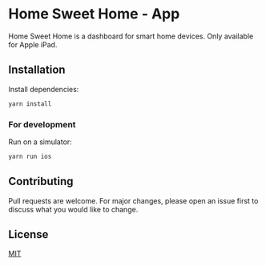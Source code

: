 # Home Sweet Home - App

Home Sweet Home is a dashboard for smart home devices. Only available for Apple iPad.

## Installation
Install dependencies:
```bash
yarn install
```

### For development
Run on a simulator:
```bash
yarn run ios
```

## Contributing
Pull requests are welcome. For major changes, please open an issue first to discuss what you would like to change.

## License
[MIT](https://github.com/srchea/home-sweet-home-app/blob/master/LICENSE)

